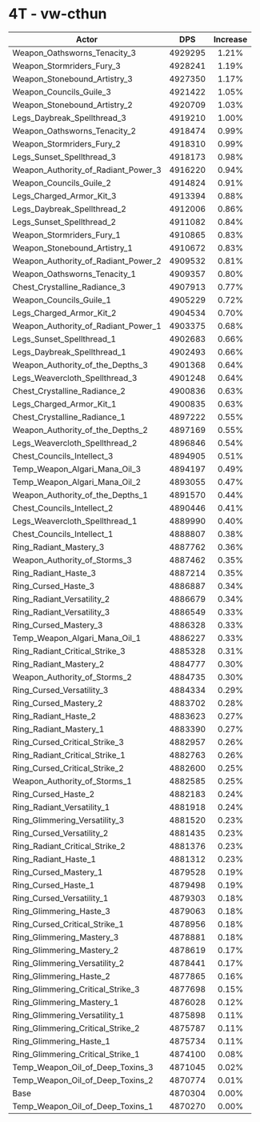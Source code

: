 # 4T - vw-cthun
| Actor | DPS | Increase |
|---|:---:|:---:|
|Weapon_Oathsworns_Tenacity_3|4929295|1.21%|
|Weapon_Stormriders_Fury_3|4928241|1.19%|
|Weapon_Stonebound_Artistry_3|4927350|1.17%|
|Weapon_Councils_Guile_3|4921422|1.05%|
|Weapon_Stonebound_Artistry_2|4920709|1.03%|
|Legs_Daybreak_Spellthread_3|4919210|1.00%|
|Weapon_Oathsworns_Tenacity_2|4918474|0.99%|
|Weapon_Stormriders_Fury_2|4918310|0.99%|
|Legs_Sunset_Spellthread_3|4918173|0.98%|
|Weapon_Authority_of_Radiant_Power_3|4916220|0.94%|
|Weapon_Councils_Guile_2|4914824|0.91%|
|Legs_Charged_Armor_Kit_3|4913394|0.88%|
|Legs_Daybreak_Spellthread_2|4912006|0.86%|
|Legs_Sunset_Spellthread_2|4911082|0.84%|
|Weapon_Stormriders_Fury_1|4910865|0.83%|
|Weapon_Stonebound_Artistry_1|4910672|0.83%|
|Weapon_Authority_of_Radiant_Power_2|4909532|0.81%|
|Weapon_Oathsworns_Tenacity_1|4909357|0.80%|
|Chest_Crystalline_Radiance_3|4907913|0.77%|
|Weapon_Councils_Guile_1|4905229|0.72%|
|Legs_Charged_Armor_Kit_2|4904534|0.70%|
|Weapon_Authority_of_Radiant_Power_1|4903375|0.68%|
|Legs_Sunset_Spellthread_1|4902683|0.66%|
|Legs_Daybreak_Spellthread_1|4902493|0.66%|
|Weapon_Authority_of_the_Depths_3|4901368|0.64%|
|Legs_Weavercloth_Spellthread_3|4901248|0.64%|
|Chest_Crystalline_Radiance_2|4900836|0.63%|
|Legs_Charged_Armor_Kit_1|4900835|0.63%|
|Chest_Crystalline_Radiance_1|4897222|0.55%|
|Weapon_Authority_of_the_Depths_2|4897169|0.55%|
|Legs_Weavercloth_Spellthread_2|4896846|0.54%|
|Chest_Councils_Intellect_3|4894905|0.51%|
|Temp_Weapon_Algari_Mana_Oil_3|4894197|0.49%|
|Temp_Weapon_Algari_Mana_Oil_2|4893055|0.47%|
|Weapon_Authority_of_the_Depths_1|4891570|0.44%|
|Chest_Councils_Intellect_2|4890446|0.41%|
|Legs_Weavercloth_Spellthread_1|4889990|0.40%|
|Chest_Councils_Intellect_1|4888807|0.38%|
|Ring_Radiant_Mastery_3|4887762|0.36%|
|Weapon_Authority_of_Storms_3|4887462|0.35%|
|Ring_Radiant_Haste_3|4887214|0.35%|
|Ring_Cursed_Haste_3|4886887|0.34%|
|Ring_Radiant_Versatility_2|4886679|0.34%|
|Ring_Radiant_Versatility_3|4886549|0.33%|
|Ring_Cursed_Mastery_3|4886328|0.33%|
|Temp_Weapon_Algari_Mana_Oil_1|4886227|0.33%|
|Ring_Radiant_Critical_Strike_3|4885328|0.31%|
|Ring_Radiant_Mastery_2|4884777|0.30%|
|Weapon_Authority_of_Storms_2|4884735|0.30%|
|Ring_Cursed_Versatility_3|4884334|0.29%|
|Ring_Cursed_Mastery_2|4883702|0.28%|
|Ring_Radiant_Haste_2|4883623|0.27%|
|Ring_Radiant_Mastery_1|4883390|0.27%|
|Ring_Cursed_Critical_Strike_3|4882957|0.26%|
|Ring_Radiant_Critical_Strike_1|4882763|0.26%|
|Ring_Cursed_Critical_Strike_2|4882600|0.25%|
|Weapon_Authority_of_Storms_1|4882585|0.25%|
|Ring_Cursed_Haste_2|4882183|0.24%|
|Ring_Radiant_Versatility_1|4881918|0.24%|
|Ring_Glimmering_Versatility_3|4881520|0.23%|
|Ring_Cursed_Versatility_2|4881435|0.23%|
|Ring_Radiant_Critical_Strike_2|4881376|0.23%|
|Ring_Radiant_Haste_1|4881312|0.23%|
|Ring_Cursed_Mastery_1|4879528|0.19%|
|Ring_Cursed_Haste_1|4879498|0.19%|
|Ring_Cursed_Versatility_1|4879303|0.18%|
|Ring_Glimmering_Haste_3|4879063|0.18%|
|Ring_Cursed_Critical_Strike_1|4878956|0.18%|
|Ring_Glimmering_Mastery_3|4878881|0.18%|
|Ring_Glimmering_Mastery_2|4878619|0.17%|
|Ring_Glimmering_Versatility_2|4878441|0.17%|
|Ring_Glimmering_Haste_2|4877865|0.16%|
|Ring_Glimmering_Critical_Strike_3|4877698|0.15%|
|Ring_Glimmering_Mastery_1|4876028|0.12%|
|Ring_Glimmering_Versatility_1|4875898|0.11%|
|Ring_Glimmering_Critical_Strike_2|4875787|0.11%|
|Ring_Glimmering_Haste_1|4875734|0.11%|
|Ring_Glimmering_Critical_Strike_1|4874100|0.08%|
|Temp_Weapon_Oil_of_Deep_Toxins_3|4871045|0.02%|
|Temp_Weapon_Oil_of_Deep_Toxins_2|4870774|0.01%|
|Base|4870304|0.00%|
|Temp_Weapon_Oil_of_Deep_Toxins_1|4870270|0.00%|
